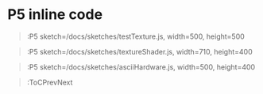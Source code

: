 # P5 inline code

> :P5 sketch=/docs/sketches/testTexture.js, width=500, height=500

> :P5 sketch=/docs/sketches/textureShader.js, width=710, height=400

> :P5 sketch=/docs/sketches/asciiHardware.js, width=500, height=400


> :ToCPrevNext